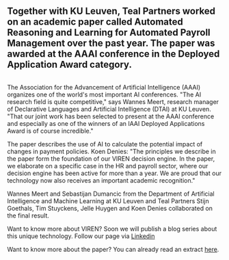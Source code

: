 <!-- title: Teal Partners wins award at leading AI conference -->
<!-- author: Britt -->
<!-- date: 2021-02-18 -->
<!-- img: /assets/img/blogimages/headerimage_viren.png -->

<h2>Together with KU Leuven, Teal Partners worked on an academic paper called Automated Reasoning and Learning for Automated Payroll Management over the past year. The paper was awarded at the AAAI conference in the Deployed Application Award category. </h2>

<p class="page__image">
      <img src="/assets/img/blogimages/headerimage_viren.png" alt="">
</p>

The Association for the Advancement of Artificial Intelligence (AAAI) organizes one of the world's most important AI conferences. "The AI research field is quite competitive," says Wannes Meert, research manager of Declarative Languages and Artificial Intelligence (DTAI) at KU Leuven. "That our joint work has been selected to present at the AAAI conference and especially as one of the winners of an IAAI Deployed Applications Award is of course incredible."

The paper describes the use of AI to calculate the potential impact of changes in payment policies. Koen Denies: "The principles we describe in the paper form the foundation of our VIREN decision engine. In the paper, we elaborate on a specific case in the HR and payroll sector, where our decision engine has been active for more than a year. We are proud that our technology now also receives an important academic recognition."

Wannes Meert and Sebastijan Dumancic from the Department of Artificial Intelligence and Machine Learning at KU Leuven and Teal Partners Stijn Goethals, Tim Stuyckens, Jelle Huygen and Koen Denies collaborated on the final result. 



Want to know more about VIREN? Soon we will publish a blog series about this unique technology. Follow our page via [Linkedin](https://www.linkedin.com/company/teal-partners/?originalSubdomain=be)

Want to know more about the paper? You can already read an extract [here](https://dtai.cs.kuleuven.be/stories/post/sebastijan-dumancic/automated-payroll-management/).

